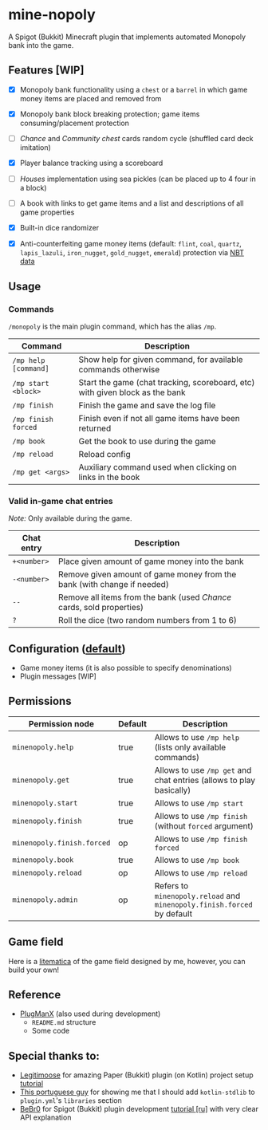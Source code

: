 # mine-nopoly

A Spigot (Bukkit) Minecraft plugin that implements automated Monopoly bank into the game.


## Features [WIP]

- [x] Monopoly bank functionality using a `chest` or a `barrel` in which game money items are placed and removed from
- [x] Monopoly bank block breaking protection; game items consuming/placement protection
- [ ] _Chance_ and _Community chest_ cards random cycle (shuffled card deck imitation)
- [x] Player balance tracking using a scoreboard
- [ ] _Houses_ implementation using sea pickles (can be placed up to 4 four in a block)
- [ ] A book with links to get game items and a list and descriptions of all game properties
- [x] Built-in dice randomizer
- [x] Anti-counterfeiting game money items (default: `flint`, `coal`, `quartz`, `lapis_lazuli`, `iron_nugget`, `gold_nugget`, `emerald`) protection via [NBT data](https://minecraft.fandom.com/wiki/NBT_format)


## Usage

### Commands
`/monopoly` is the main plugin command, which has the alias `/mp`.

| Command              | Description                                                                  |
|----------------------|------------------------------------------------------------------------------|
| `/mp help [command]` | Show help for given command, for available commands otherwise                |
| `/mp start <block>`  | Start the game (chat tracking, scoreboard, etc) with given block as the bank |
| `/mp finish`         | Finish the game and save the log file                                        |
| `/mp finish forced`  | Finish even if not all game items have been returned                         |
| `/mp book`           | Get the book to use during the game                                          |
| `/mp reload`         | Reload config                                                                |
| `/mp get <args>`     | Auxiliary command used when clicking on links in the book                    |

### Valid in-game chat entries
_Note:_ Only available during the game.

| Chat entry  | Description                                                             |
|-------------|-------------------------------------------------------------------------|
| `+<number>` | Place given amount of game money into the bank                          |
| `-<number>` | Remove given amount of game money from the bank (with change if needed) |
| `--`        | Remove all items from the bank (used _Chance_ cards, sold properties)   |
| `?`         | Roll the dice (two random numbers from 1 to 6)                          |


## Configuration ([default](/src/main/resources/config.yml))

- Game money items (it is also possible to specify denominations)
- Plugin messages [WIP]


## Permissions
| Permission node            | Default | Description                                                             |
|----------------------------|---------|-------------------------------------------------------------------------|
| `minenopoly.help`          | true    | Allows to use `/mp help` (lists only available commands)                |
| `minenopoly.get`           | true    | Allows to use `/mp get` and chat entries (allows to play basically)     |
| `minenopoly.start`         | true    | Allows to use `/mp start`                                               |
| `minenopoly.finish`        | true    | Allows to use `/mp finish` (without `forced` argument)                  |
| `minenopoly.finish.forced` | op      | Allows to use `/mp finish forced`                                       |
| `minenopoly.book`          | true    | Allows to use `/mp book`                                                |
| `minenopoly.reload`        | op      | Allows to use `/mp reload`                                              |
| `minenopoly.admin`         | op      | Refers to `minenopoly.reload` and `minenopoly.finish.forced` by default |


## Game field

Here is a [litematica](https://github.com/KruASe76/mine-nopoly/raw/main/additions/monopoly_field.litematic) of the game field designed by me, however, you can build your own!


## Reference

- [PlugManX](https://github.com/TheBlackEntity/PlugMan) (also used during development)
    - `README.md` structure
    - Some code


## Special thanks to:

- [Legitimoose](https://www.youtube.com/c/Legitimoose) for amazing Paper (Bukkit) plugin (on Kotlin) project setup [tutorial](https://youtu.be/5DBJcz0ceaw)
- [This portuguese guy](https://www.youtube.com/user/ReiDaViadagi) for showing me that I should add `kotlin-stdlib` to `plugin.yml`'s `libraries` section
- [BeBr0](https://www.youtube.com/c/BeBr0) for Spigot (Bukkit) plugin development [tutorial [ru]](https://youtube.com/playlist?list=PLlLq-eYkh0bB_uyZN4NdzkxLBs9glZmIT) with very clear API explanation
